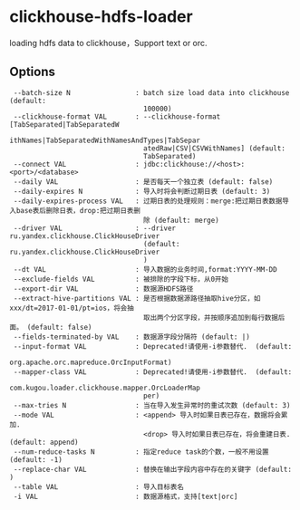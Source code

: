 # clickhouse-hdfs-loader
loading hdfs data to clickhouse，Support text or orc.
## Options
     --batch-size N                : batch size load data into clickhouse (default:
                                     100000)
     --clickhouse-format VAL       : --clickhouse-format [TabSeparated|TabSeparatedW
                                     ithNames|TabSeparatedWithNamesAndTypes|TabSepar
                                     atedRaw|CSV|CSVWithNames] (default:
                                     TabSeparated)
     --connect VAL                 : jdbc:clickhouse://<host>:<port>/<database>
     --daily VAL                   : 是否每天一个独立表 (default: false)
     --daily-expires N             : 导入时将会判断过期日表 (default: 3)
     --daily-expires-process VAL   : 过期日表的处理规则：merge:把过期日表数据导入base表后删除日表，drop:把过期日表删
                                     除 (default: merge)
     --driver VAL                  : --driver ru.yandex.clickhouse.ClickHouseDriver
                                     (default: ru.yandex.clickhouse.ClickHouseDriver
                                     )
     --dt VAL                      : 导入数据的业务时间,format:YYYY-MM-DD
     --exclude-fields VAL          : 被排除的字段下标，从0开始
     --export-dir VAL              : 数据源HDFS路径
     --extract-hive-partitions VAL : 是否根据数据源路径抽取hive分区，如xxx/dt=2017-01-01/pt=ios，将会抽
                                     取出两个分区字段，并按顺序追加到每行数据后面。 (default: false)
     --fields-terminated-by VAL    : 数据源字段分隔符 (default: |)
     --input-format VAL            : Deprecated!请使用-i参数替代.  (default:
                                     org.apache.orc.mapreduce.OrcInputFormat)
     --mapper-class VAL            : Deprecated!请使用-i参数替代.  (default:
                                     com.kugou.loader.clickhouse.mapper.OrcLoaderMap
                                     per)
     --max-tries N                 : 当在导入发生异常时的重试次数 (default: 3)
     --mode VAL                    : <append> 导入时如果日表已存在，数据将会累加.
                                     <drop> 导入时如果日表已存在，将会重建日表. (default: append)
     --num-reduce-tasks N          : 指定reduce task的个数，一般不用设置 (default: -1)
     --replace-char VAL            : 替换在输出字段内容中存在的关键字 (default:  )
     --table VAL                   : 导入目标表名
     -i VAL                        : 数据源格式，支持[text|orc]

